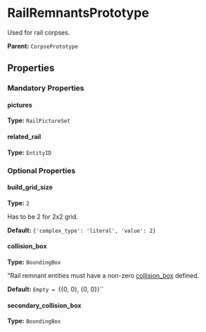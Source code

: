 # RailRemnantsPrototype

Used for rail corpses.

**Parent:** `CorpsePrototype`

## Properties

### Mandatory Properties

#### pictures

**Type:** `RailPictureSet`



#### related_rail

**Type:** `EntityID`



### Optional Properties

#### build_grid_size

**Type:** `2`

Has to be 2 for 2x2 grid.

**Default:** `{'complex_type': 'literal', 'value': 2}`

#### collision_box

**Type:** `BoundingBox`

"Rail remnant entities must have a non-zero [collision_box](prototype:EntityPrototype::collision_box) defined.

**Default:** `Empty = `{{0, 0}, {0, 0}}``

#### secondary_collision_box

**Type:** `BoundingBox`




